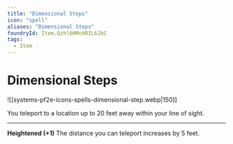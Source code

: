 ```yaml
---
title: "Dimensional Steps"
icon: "spell"
aliases: "Dimensional Steps"
foundryId: Item.Qzhl6HMcH8IL6JbC
tags:
  - Item
---
```


# Dimensional Steps
![[systems-pf2e-icons-spells-dimensional-step.webp|150]]

You teleport to a location up to 20 feet away within your line of sight.

* * *

**Heightened (+1)** The distance you can teleport increases by 5 feet.
